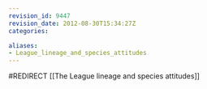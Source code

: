```yaml
---
revision_id: 9447
revision_date: 2012-08-30T15:34:27Z
categories:

aliases:
- League_lineage_and_species_attitudes
---
```


#REDIRECT [[The League lineage and species attitudes]]
